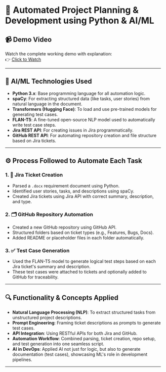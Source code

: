 # 🤖 Automated Project Planning & Development using Python & AI/ML

## 📹 Demo Video
Watch the complete working demo with explanation:  
👉 [Click to Watch](https://www.loom.com/share/944989e3f8834d78ba29fd01f5723f5b?sid=5b689514-ff52-424a-a577-b2e26ff12ab3)

---

## 🧠 AI/ML Technologies Used

- **Python 3.x**: Base programming language for all automation logic.
- **spaCy**: For extracting structured data (like tasks, user stories) from natural language in the document.
- **Transformers (Hugging Face)**: To load and use pre-trained models for generating test cases.
- **FLAN-T5**: A fine-tuned open-source NLP model used to automatically write test case steps.
- **Jira REST API**: For creating issues in Jira programmatically.
- **GitHub REST API**: For automating repository creation and file structure based on Jira tickets.

---

## ⚙️ Process Followed to Automate Each Task

### 1. 📄 **Jira Ticket Creation**
- Parsed a `.docx` requirement document using Python.
- Identified user stories, tasks, and descriptions using spaCy.
- Created Jira tickets using Jira API with correct summary, description, and type.

### 2. 🗂️ **GitHub Repository Automation**
- Created a new GitHub repository using GitHub API.
- Structured folders based on ticket types (e.g., Features, Bugs, Docs).
- Added README or placeholder files in each folder automatically.

### 3. ✅ **Test Case Generation**
- Used the FLAN-T5 model to generate logical test steps based on each Jira ticket's summary and description.
- These test cases were attached to tickets and optionally added to GitHub for traceability.

---

## 🔍 Functionality & Concepts Applied

- **Natural Language Processing (NLP)**: To extract structured tasks from unstructured project descriptions.
- **Prompt Engineering**: Framing ticket descriptions as prompts to generate test cases.
- **API Integration**: Using RESTful APIs for both Jira and GitHub.
- **Automation Workflow**: Combined parsing, ticket creation, repo setup, and test generation into one seamless script.
- **AI in DevOps**: Applied AI not just for logic, but also to generate documentation (test cases), showcasing ML's role in development pipelines.

---


